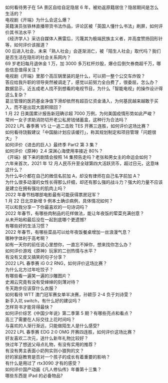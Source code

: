 如何看待男子在 5A 景区自给自足隐居 6 年，被劝返原籍居住？隐居期间是怎么生活的？  
电视剧《开端》为什么会这么爆？  
英籍演员张铁林直播带货书法作品，评论区被「英国人懂什么书法」刷屏，如何评价其书法水平？  
《经济学人》采访自媒体人赛雷后，污蔑其为极端民族主义者，并高度赞扬回形针等，如何评价该报道？  
00 后进入社会，未来「熟人社会」会逐渐消亡，被「陌生人社会」取代吗？我们是否生活在隐形的社会关系网内？  
69 岁老妇每月退休金 1 万，加 3000 多万杠杆炒股，爆仓后倒欠券商超千万，哪些信息值得关注？  
电视剧《开端》里那个高压锅里装的是什么，可以把一整个公交车炸毁？  
答应给我升职的领导突然被调走了，感觉以前努力全白费了，很委屈，怎么办？  
数据显示，近五成老人找不到想看的电视节目，为什么「智能电视」的操作设计得这么复杂？  
葛兰管理的医药基金净值下滑却依然有超百亿资金涌入，为何基民越来越敢于买入，而不是出现大面积赎回？  
1 月 22 日美国累计报告新冠确诊超 7000 万例，为何美国疫情形势如此严峻？  
常州一女子求助消防切开老公私房钱储蓄盒，这种行为合法吗？  
2022 LPL 春季赛 V5 让一追二击败 TES 开赛三连胜，如何评价这场比赛？  
如何看待饶毅建议「中国脑计划应该缓行」，称其规划制定和项目管理「问题很大」？  
如何评价《进击的巨人》最终季 Part2 第 3 集？  
如何评价《原神》2.4 深渊心海使用率接近 80%？  
《开端》接下来的剧情会按照 14 集预告走吗？老张和男女主的命运会如何？  
六年来首次，2021 年 12 月人民币升至全球第四大活跃货币，超过日元，这意味这什么？  
为什么中介都在自己的微信名前加 A，却没有律师在自己名字前加 A？  
为什么很多动漫的女性长得那么纤细，却还有那么强的战斗力？强大的力量不应该是建立在拥有强壮的肌肉上吗？  
2022 年春节档哪部电影最有可能获得票房冠军？  
1 月 22 日北京新增 9 例本土确诊病例，具体情况如何？  
可以和我分享一下你最喜欢的一句诗词吗？  
2022 年春节，有哪些肉制品的花样做法，能让年夜饭的荤菜充满创意？  
从未开始和最后没在一起到底哪个更遗憾?  
有哪些好的生活习惯？  
2022 年春节，有哪些菜品可以给年夜饭餐桌增加一丝浪漫气息？  
哪种字体利于高考啊？  
如有一天你的前任说心里想你，一直忘不掉你，想来找你怎么办？  
如何评价游戏《原神》玩家的二创热情与水平？  
有没有又皮又搞笑的句子分享？  
2022 LPL 春季赛 iG 0:2 RNG，如何评价这场比赛？  
为什么北方过年吃饺子？  
有哪些看一遍笑一遍的沙雕图片？  
史湘云究竟有没有受婶婶的刻薄对待？  
冬天跑步应该穿什么衣服？  
如何看待 WTT 澳门冠军赛女单半决赛，孙颖莎 2-4 负于刘诗雯？  
新手入坑 switch，有什么好的建议吗？  
怎样背书才能背得最快？  
如何评价综艺《中国少年说》第二季第 5 期？有哪些亮点和看点？  
高三了需要在人际交往上花时间吗？  
与喜欢的人渐行渐远，只能做陌生人是什么感受?  
2022 LPL 春季赛 EDG 2:0 OMG 开赛四连胜，如何评价这场比赛？  
好友喜欢二次元，送什么新年礼物比较好？  
快过年了想送父母点礼物，有没有实用的推荐？  
有没有男主表面小奶狗实则小狼狗的文？  
好的家庭教育是否对一个孩子的成长有着重要的影响？  
有什么是用过了 rtx3090 才有的感受？  
如何评价国产动画《凡人修仙传》年番第十三集？  
哪些东西是 iPad 的必备物品?  
